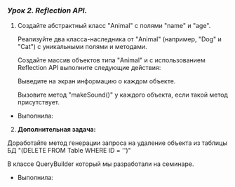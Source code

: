 ### _Урок 2. Reflection API._

1. Создайте абстрактный класс "Animal" с полями "name" и "age".

   Реализуйте два класса-наследника от "Animal" (например, "Dog" и "Cat") с уникальными полями и методами.

   Создайте массив объектов типа "Animal" и с использованием Reflection API выполните следующие действия:

   Выведите на экран информацию о каждом объекте.

   Вызовите метод "makeSound()" у каждого объекта, если такой метод присутствует.

-  Выполнила: 

2. **Дополнительная задaча:** 

Доработайте метод генерации запроса на удаление объекта из таблицы БД "(DELETE FROM Table WHERE ID = '<id>')"

В классе QueryBuilder который мы разработали на семинаре.

* Выполнила:


 
